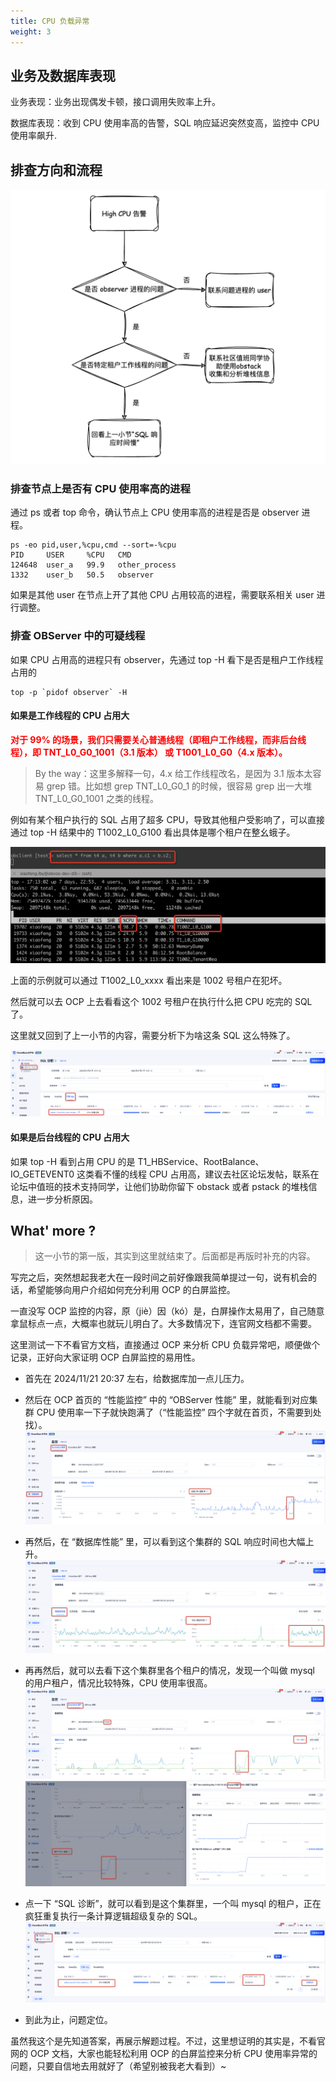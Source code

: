 ```yaml
---
title: CPU 负载异常
weight: 3
---
```


## 业务及数据库表现

业务表现：业务出现偶发卡顿，接口调用失败率上升。

数据库表现：收到 CPU 使用率高的告警，SQL 响应延迟突然变高，监控中 CPU 使用率飙升.

## 排查方向和流程

![image](/img/user_manual/operation_and_maintenance/emergency_handbook/03_cpu_high/001.png)


### 排查节点上是否有 CPU 使用率高的进程

通过 ps 或者 top 命令，确认节点上 CPU 使用率高的进程是否是 observer 进程。
```
ps -eo pid,user,%cpu,cmd --sort=-%cpu
PID     USER     %CPU   CMD
124648  user_a   99.9   other_process
1332    user_b   50.5   observer
```
如果是其他 user 在节点上开了其他 CPU 占用较高的进程，需要联系相关 user 进行调整。


### 排查 OBServer 中的可疑线程

如果 CPU 占用高的进程只有 observer，先通过 top -H 看下是否是租户工作线程占用的

```
top -p `pidof observer` -H
```

#### 如果是工作线程的 CPU 占用大

**<font color="red">对于 99% 的场景，我们只需要关心普通线程（即租户工作线程，而非后台线程），即 TNT_L0_G0_1001（3.1 版本） 或 T1001_L0_G0（4.x 版本）。</font>**

> By the way：这里多解释一句，4.x 给工作线程改名，是因为 3.1 版本太容易 grep 错。比如想 grep TNT_L0_G0_1 的时候，很容易 grep 出一大堆 TNT_L0_G0_1001 之类的线程。

例如有某个租户执行的 SQL 占用了超多 CPU，导致其他租户受影响了，可以直接通过 top -H 结果中的 T1002_L0_G100 看出具体是哪个租户在整幺蛾子。

![image](/img/user_manual/operation_and_maintenance/emergency_handbook/03_cpu_high/002.png)

上面的示例就可以通过 T1002_L0_xxxx 看出来是 1002 号租户在犯坏。


然后就可以去 OCP 上去看看这个 1002 号租户在执行什么把 CPU 吃完的 SQL 了。

这里就又回到了上一小节的内容，需要分析下为啥这条 SQL 这么特殊了。

![image](/img/user_manual/operation_and_maintenance/emergency_handbook/03_cpu_high/003.png)



#### 如果是后台线程的 CPU 占用大

如果 top -H 看到占用 CPU 的是 T1_HBService、RootBalance、IO_GETEVENT0 这类看不懂的线程 CPU 占用高，建议去社区论坛发帖，联系在论坛中值班的技术支持同学，让他们协助你留下 obstack 或者 pstack 的堆栈信息，进一步分析原因。


## What' more ?

> 这一小节的第一版，其实到这里就结束了。后面都是再版时补充的内容。

写完之后，突然想起我老大在一段时间之前好像跟我简单提过一句，说有机会的话，希望能够向用户介绍如何充分利用 OCP 的白屏监控。

一直没写 OCP 监控的内容，原（jiè）因（kó）是，白屏操作太易用了，自己随意拿鼠标点一点，大概率也就玩儿明白了。大多数情况下，连官网文档都不需要。

这里测试一下不看官方文档，直接通过 OCP 来分析 CPU 负载异常吧，顺便做个记录，正好向大家证明 OCP 白屏监控的易用性。

- 首先在 2024/11/21 20:37 左右，给数据库加一点儿压力。

- 然后在 OCP 首页的 “性能监控” 中的 “OBServer 性能” 里，就能看到对应集群 CPU 使用率一下子就快跑满了（“性能监控” 四个字就在首页，不需要到处找）。
![image](/img/user_manual/operation_and_maintenance/emergency_handbook/03_cpu_high/004.png)

- 再然后，在 “数据库性能” 里，可以看到这个集群的 SQL 响应时间也大幅上升。
![image](/img/user_manual/operation_and_maintenance/emergency_handbook/03_cpu_high/005.png)

- 再再然后，就可以去看下这个集群里各个租户的情况，发现一个叫做 mysql 的用户租户，情况比较特殊，CPU 使用率很高。
![image](/img/user_manual/operation_and_maintenance/emergency_handbook/03_cpu_high/006.png)
![image](/img/user_manual/operation_and_maintenance/emergency_handbook/03_cpu_high/007.png)

- 点一下 “SQL 诊断”，就可以看到是这个集群里，一个叫 mysql 的租户，正在疯狂重复执行一条计算逻辑超级复杂的 SQL。
![image](/img/user_manual/operation_and_maintenance/emergency_handbook/03_cpu_high/008.png)

- 到此为止，问题定位。

虽然我这个是先知道答案，再展示解题过程。不过，这里想证明的其实是，不看官网的 OCP 文档，大家也能轻松利用 OCP 的白屏监控来分析 CPU 使用率异常的问题，只要自信地去用就好了（希望别被我老大看到）~
